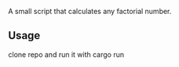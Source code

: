 A small script that calculates any factorial number.

## Usage ##
clone repo and run it with cargo run
